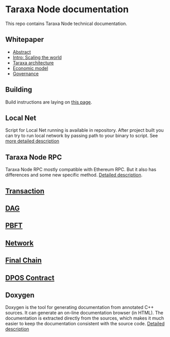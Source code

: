 # Taraxa Node documentation

This repo contains Taraxa Node technical documentation.

## Whitepaper 

* [Abstract](https://docs.taraxa.io/tech-whitepaper/abstract)
* [Intro: Scaling the world](https://docs.taraxa.io/tech-whitepaper/introduction)
* [Taraxa architecture](https://docs.taraxa.io/tech-whitepaper/taraxa-architecture)
* [Economic model](https://docs.taraxa.io/tech-whitepaper/economic-model)
* [Governance](https://docs.taraxa.io/tech-whitepaper/governance)

## Building 

Build instructions are laying on [this page](Common/building.md).

## Local Net

Script for Local Net running is available in repository. After project built you can try to run local network by passing path to your binary to script. See [more detailed description](Common/local_net.md)

## Taraxa Node RPC

Taraxa Node RPC mostly compatible with Ethereum RPC. But it also has differences and some new specific method. [Detailed description](RPC/README.md). 

## [Transaction](Transaction/README.md)

## [DAG](DAG/README.md)

## [PBFT](PBFT/README.md)

## [Network](Network/README.md)

## [Final Chain](FinalChain/README.md)

## [DPOS Contract](DPOS/README.md)

## Doxygen

Doxygen is the tool for generating documentation from annotated C++ sources. It can generate an on-line documentation browser (in HTML). The documentation is extracted directly from the sources, which makes it much easier to keep the documentation consistent with the source code. [Detailed description](Common/doxygen.md)
